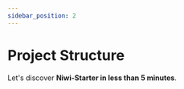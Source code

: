 ```yaml
---
sidebar_position: 2
---
```


# Project Structure

Let's discover **Niwi-Starter in less than 5 minutes**.